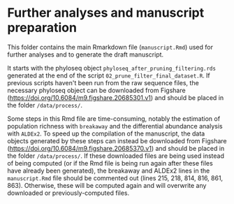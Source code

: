 # Further analyses and manuscript preparation
This folder contains the main Rmarkdown file (`manuscript.Rmd`) used for further analyses and to generate the draft manuscript.

It starts with the phyloseq object `phyloseq_after_pruning_filtering.rds` generated at the end of the script `02_prune_filter_final_dataset.R`. If previous scripts haven't been run from the raw sequence files, the necessary phyloseq object can be downloaded from Figshare (https://doi.org/10.6084/m9.figshare.20685301.v1) and should be placed in the folder `/data/process/`. 

Some steps in this Rmd file are time-consuming, notably the estimation of population richness with `breakaway` and the differential abundance analysis with `ALDEx2`. To speed up the compilation of the manuscript, the data objects generated by these steps can instead be downloaded from Figshare (https://doi.org/10.6084/m9.figshare.20685370.v1) and should be placed in the folder `/data/process/`. If these downloaded files are being used instead of being computed (or if the Rmd file is being run again after these files have already been generated), the breakaway and ALDEx2 lines in the `manuscript.Rmd` file should be commented out (lines 215, 218, 814, 816, 861, 863). Otherwise, these will be computed again and will overwrite any downloaded or previously-computed files.
